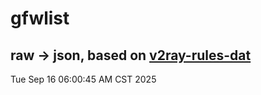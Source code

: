 # gfwlist
## raw -> json, based on [v2ray-rules-dat](https://github.com/Loyalsoldier/v2ray-rules-dat)
Tue Sep 16 06:00:45 AM CST 2025


